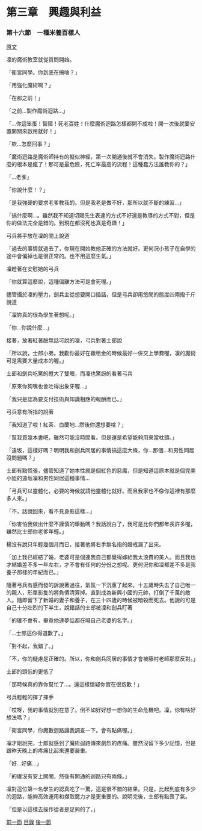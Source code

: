 第三章　興趣與利益
====

### 第十六節　一種米養百樣人

[原文](https://syosetu.org/novel/42788/19.html)

凜的魔術教室就從質問開始。

「衛宮同學。你到底在搞啥？」

「用強化魔術啊？」

「在那之前！」

「之前...製作魔術迴路...」

「...你這笨蛋！智障！死老百姓！什麼魔術迴路怎樣都開不成啦！開一次後就要安置開關來啟用就好！」

「欸...怎麼回事？」

「魔術迴路是魔術師持有的擬似神經，第一次開通後就不會消失。製作魔術迴路什麼的根本是瘋了！那可是最危險，死亡率最高的流程！這種蠢方法誰教你的？」

「...老爹」

「你說什麼！？」

「是我強硬的要求老爹教我的。但是我老是做不好，那所以就不斷的練習...」

「搞什麼啊...。雖然我不知道切賜先生表達的方式不好還是教導的方式不對，但是你的做法完全是錯的。到現在都沒死也真是奇蹟！」

弓兵將手放在凜的間上說道

「過去的事情就過去了，你現在開始教他正確的方法就好。更何況小孩子在自學的途中會偏掉也是很正常的。也不用這麼生氣。」

凜瞪著在安慰她的弓兵

「你就算這麼說，這種偏離方法可是會死喔。」

儘管攝於凜的壓力，劍兵主從想要開口插話，但是弓兵卻用悠閒的態度四兩撥千斤說道

「凜妳真的很為學生著想呢。」

「你...你說什麼...」

接著，放著紅著臉無話可說的凜，弓兵對著士郎說

「所以說，士郎小弟。我勸你最好在繳租金的時候最好一併交上學費喔，凜的魔術可是需要大量成本的喔。」

士郎和劍兵吃驚的瞪大了雙眼，而凜也驚訝的看著弓兵

「原來你狗嘴也會吐得出象牙喔...」

「我只是認為要支付技術與知識相應的報酬而已。」

弓兵意有所指的說著

「我知道了啦！紅茶、白蘭地...然後你還想要啥？」

「幫我買幾本書吧，雖然可能沒時間看。但是還是希望能夠用來當枕頭。」

「遠坂，這樣好嗎？明明我和劍兵同居的事情搞這麼大條，你...那個...和男性同居沒問題嗎？」

士郎有點慌張，儘管知道了她本性就是個紅色的惡魔，但是知道這原本就是個完美小姐的遠坂凜和男性同居這種事情...

「弓兵可以靈體化，必要的時候就請他靈體化就好。而且我家也不像你這裡有那麼多人來。」

「不，話說回來，看不見身影這樣...」

「你害怕我做出什麼不謹慎的舉動嗎？我話說白了，我可是比你們都年長許多喔，雖然比士郎你老爹年輕。」

楊沒有說只年輕幾個月而已，接著他將右手無名指的婚戒漏了出來。

「加上我已經結了婚，老婆可是個連我自己都覺得嫁給我太浪費的美人。而且我也才結婚差不多一年左右，才不會有任何的分份之想呢。更何況你和凜都差不多是我養子那樣的年紀而已。」

隨著弓兵有感而發的訴說著過往，氣氛一下沉重了起來。十五歲時失去了自己唯一的親人，形單影隻的將負債清算掉。直到成為新興小國的元帥，打倒了千萬的敵人。隨即留下了新婚的妻子和養子，在三十四歲的時候被暗殺而死去。他說的可是自己十分壯烈的下半生，說錯話的士郎被凜和劍兵盯著

「的確不會有，畢竟他連夢話都在喊自己老婆的名字。」

「...士郎這你得道歉了。」

「對不起，我錯了。」

「不，你的疑慮是正確的。所以，你和劍兵同居的事情才會被藤村老師那麼反對。」

士郎的頭低的更低了

「那時候真的靠你幫忙了...。還這樣懷疑你實在很抱歉！」

弓兵輕輕的揮了揮手

「哎呀，我的事情就別在意了。倒不如好好想一想你的生命危機吧。凜，你有啥好想法嗎？」

「衛宮同學，你魔數迴路讓我調查一下。會有點痛喔。」

凜才剛說完，士郎就感到了魔術迴路傳來劇烈的疼痛。雖然沒留下多少記憶，但是跟昨天晚上的疼痛比起來還要嚴重。

「好...好痛...」

「的確沒有安上開關，然後有開通的迴路只有兩條。」

凜對這位第一名學生的認真吃了一驚，這是很不錯的結果。只是，比起到底有多少的迴路，能夠高效運用和擷取魔力才是更重要的。說明完後，士郎有點喪了氣。

「但是以這樣去操作從者是足夠的了，」

[前一節](./0315.md)
[目錄](../README.md)
[後一節](./0317.md)
